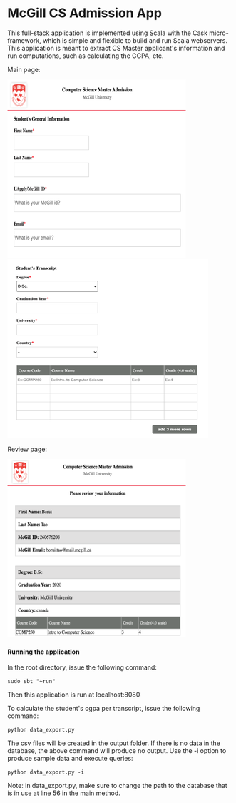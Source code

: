 # McGill CS Admission App

This full-stack application is implemented using Scala with the Cask micro-framework, which is simple and flexible to build and run Scala webservers. This application is meant to extract CS Master applicant's information and run computations, such as calculating the CGPA, etc. 

Main page:

<img src="https://github.com/boruitao/CSAdmissionApp/blob/master/images/main.png" width="400" height="400"> <img src="https://github.com/boruitao/CSAdmissionApp/blob/master/images/transcript.png" width="450" height="400">

Review page:

<img src="https://github.com/boruitao/CSAdmissionApp/blob/master/images/review.png" width="400" height="400">

#### Running the application
In the root directory, issue the following command:
```
sudo sbt "~run"
```

Then this application is run at localhost:8080

To calculate the student's cgpa per transcript, issue the following command:
```
python data_export.py
```
The csv files will be created in the output folder. If there is no data in the database, the above command will produce no output. Use the -i option to produce sample data and execute queries:
```
python data_export.py -i
```

Note: in data_export.py, make sure to change the path to the database that is in use at line 56 in the main method.
